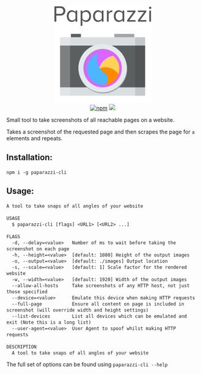 <p align="center">
    <img width=256 src="https://raw.githubusercontent.com/GodlikePenguin/Paparazzi/master/assets/logo.png">
    <br />
    <a href="https://www.npmjs.com/package/paparazzi-cli"><img alt="npm" src="https://img.shields.io/npm/v/paparazzi-cli?logo=npm"></a>
    <a href="https://github.com/GodlikePenguin/Paparazzi/actions"><img src="https://github.com/GodlikePenguin/Paparazzi/actions/workflows/test.yml/badge.svg"></a>
</p>

Small tool to take screenshots of all reachable pages on a website.

Takes a screenshot of the requested page and then scrapes the page for `a` elements and repeats.

## Installation:
```
npm i -g paparazzi-cli
```

## Usage:
```
A tool to take snaps of all angles of your website

USAGE
  $ paparazzi-cli [flags] <URL1> [<URL2> ...]

FLAGS
  -d, --delay=<value>   Number of ms to wait before taking the screenshot on each page
  -h, --height=<value>  [default: 1080] Height of the output images
  -o, --output=<value>  [default: ./images] Output location
  -s, --scale=<value>   [default: 1] Scale factor for the rendered website
  -w, --width=<value>   [default: 1920] Width of the output images
  --allow-all-hosts     Take screenshots of any HTTP host, not just those specified
  --device=<value>      Emulate this device when making HTTP requests
  --full-page           Ensure all content on page is included in screenshot (will override width and height settings)
  --list-devices        List all devices which can be emulated and exit (Note this is a long list)
  --user-agent=<value>  User Agent to spoof whilst making HTTP requests

DESCRIPTION
  A tool to take snaps of all angles of your website
```
The full set of options can be found using `paparazzi-cli --help`
